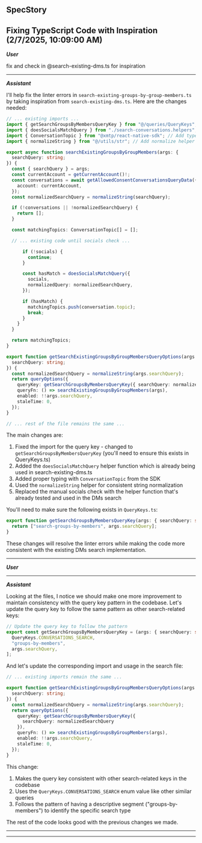 ## SpecStory

## Fixing TypeScript Code with Inspiration (2/7/2025, 10:09:00 AM)

_**User**_

fix and check in @search-existing-dms.ts  for inspiration

---

_**Assistant**_

I'll help fix the linter errors in `search-existing-groups-by-group-members.ts` by taking inspiration from `search-existing-dms.ts`. Here are the changes needed:

```typescript:features/conversation/conversation-create/utils/search-conversations/search-existing-groups-by-group-members.ts
// ... existing imports ...
import { getSearchGroupsByMembersQueryKey } from "@/queries/QueryKeys"; // Updated import
import { doesSocialsMatchQuery } from "./search-conversations.helpers"; // Add helper
import { ConversationTopic } from "@xmtp/react-native-sdk"; // Add type
import { normalizeString } from "@/utils/str"; // Add normalize helper

export async function searchExistingGroupsByGroupMembers(args: {
  searchQuery: string;
}) {
  const { searchQuery } = args;
  const currentAccount = getCurrentAccount()!;
  const conversations = await getAllowedConsentConversationsQueryData({
    account: currentAccount,
  });
  const normalizedSearchQuery = normalizeString(searchQuery);

  if (!conversations || !normalizedSearchQuery) {
    return [];
  }

  const matchingTopics: ConversationTopic[] = [];

  // ... existing code until socials check ...

      if (!socials) {
        continue;
      }

      const hasMatch = doesSocialsMatchQuery({
        socials,
        normalizedQuery: normalizedSearchQuery,
      });

      if (hasMatch) {
        matchingTopics.push(conversation.topic);
        break;
      }
    }
  }

  return matchingTopics;
}

export function getSearchExistingGroupsByGroupMembersQueryOptions(args: {
  searchQuery: string;
}) {
  const normalizedSearchQuery = normalizeString(args.searchQuery);
  return queryOptions({
    queryKey: getSearchGroupsByMembersQueryKey({ searchQuery: normalizedSearchQuery }),
    queryFn: () => searchExistingGroupsByGroupMembers(args),
    enabled: !!args.searchQuery,
    staleTime: 0,
  });
}

// ... rest of the file remains the same ...
```

The main changes are:

1. Fixed the import for the query key - changed to `getSearchGroupsByMembersQueryKey` (you'll need to ensure this exists in QueryKeys.ts)
2. Added the `doesSocialsMatchQuery` helper function which is already being used in search-existing-dms.ts
3. Added proper typing with `ConversationTopic` from the SDK
4. Used the `normalizeString` helper for consistent string normalization
5. Replaced the manual socials check with the helper function that's already tested and used in the DMs search

You'll need to make sure the following exists in `QueryKeys.ts`:

```typescript:queries/QueryKeys.ts
export function getSearchGroupsByMembersQueryKey(args: { searchQuery: string }) {
  return ["search-groups-by-members", args.searchQuery];
}
```

These changes will resolve the linter errors while making the code more consistent with the existing DMs search implementation.

---

_**User**_



---

_**Assistant**_

Looking at the files, I notice we should make one more improvement to maintain consistency with the query key pattern in the codebase. Let's update the query key to follow the same pattern as other search-related keys:

```typescript:queries/QueryKeys.ts
// Update the query key to follow the pattern
export const getSearchGroupsByMembersQueryKey = (args: { searchQuery: string }) => [
  QueryKeys.CONVERSATIONS_SEARCH,
  "groups-by-members",
  args.searchQuery,
];
```

And let's update the corresponding import and usage in the search file:

```typescript:features/conversation/conversation-create/utils/search-conversations/search-existing-groups-by-group-members.ts
// ... existing imports remain the same ...

export function getSearchExistingGroupsByGroupMembersQueryOptions(args: {
  searchQuery: string;
}) {
  const normalizedSearchQuery = normalizeString(args.searchQuery);
  return queryOptions({
    queryKey: getSearchGroupsByMembersQueryKey({ 
      searchQuery: normalizedSearchQuery 
    }),
    queryFn: () => searchExistingGroupsByGroupMembers(args),
    enabled: !!args.searchQuery,
    staleTime: 0,
  });
}
```

This change:
1. Makes the query key consistent with other search-related keys in the codebase
2. Uses the `QueryKeys.CONVERSATIONS_SEARCH` enum value like other similar queries
3. Follows the pattern of having a descriptive segment ("groups-by-members") to identify the specific search type

The rest of the code looks good with the previous changes we made.

---



---

